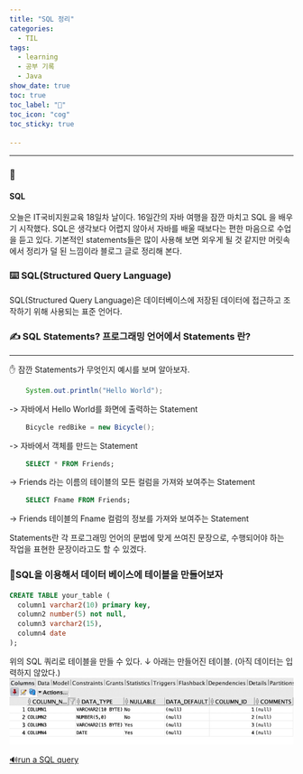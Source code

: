 ```yaml
---
title: "SQL 정리"
categories:
  - TIL
tags:
  - learning
  - 공부 기록
  - Java
show_date: true
toc: true
toc_label: "🔋"
toc_icon: "cog"
toc_sticky: true

---
```

__________________

### 💭
<div class="notice">
  <h4>SQL</h4>
  <p>오늘은 IT국비지원교육 18일차 날이다. 16일간의 자바 여행을 잠깐 마치고 SQL 을 배우기 시작했다.  
  SQL은 생각보다 어렵지 않아서 자바를 배울 때보다는 편한 마음으로 수업을 듣고 있다.  
  기본적인 statements들은 많이 사용해 보면 외우게 될 것 같지만 머릿속에서 정리가 덜 된 느낌이라 블로그 글로 정리해 본다. </p>
</div>


### ⌨️ SQL(Structured Query Language)

SQL(Structured Query Language)은 데이터베이스에 저장된 데이터에 접근하고 조작하기 위해 사용되는 표준 언어다.




### ✍️ SQL Statements? 프로그래밍 언어에서 Statements 란?
-----------------------------------------------
✋ 잠깐 Statements가 무엇인지 예시를 보며 알아보자.  


```java
    System.out.println("Hello World");
```
-> 자바에서 Hello World를 화면에 출력하는 Statement  

```java
    Bicycle redBike = new Bicycle();
```
-> 자바에서 객체를 만드는 Statement


  ```sql
      SELECT * FROM Friends;
  ```
-> Friends 라는 이름의 테이블의 모든 컬럼을 가져와 보여주는 Statement


```sql
    SELECT Fname FROM Friends;
```
-> Friends 테이블의 Fname 컬럼의 정보를 가져와 보여주는 Statement


Statements란 각 프로그래밍 언어의 문법에 맞게 쓰여진 문장으로, 수행되어야 하는 작업을 표현한 문장이라고도 할 수 있겠다.




### 🤘SQL을 이용해서 데이터 베이스에 테이블을 만들어보자

  ```sql
  CREATE TABLE your_table (
    column1 varchar2(10) primary key,
    column2 number(5) not null,
    column3 varchar2(15),
    column4 date
  );
  ```
  위의 SQL 쿼리로 테이블을 만들 수 있다. ↓ 아래는 만들어진 테이블. (아직 데이터는 입력하지 않았다.)
  <img src ="/assets/images/sql1_table_created.jpg" alt="sql1_table_created">








[🔊run a SQL query](https://youtu.be/wu2twZdrM-E?t=906)



<!-- ### SQL로
[이 페이지를 참고](https://www.w3schools.com/sql/sql_select.asp)


CREATE TABLE 테이블명 (
  컬럼명 자료형(크기)
  deptno number(2,0),
  loc    varchar2(13),
  dname  varchar(14)
  constraint pk_deptno primary key (deptno)
  );



오라클의 SQL Developer는 데이터 베이스 관련 개발을 더 쉽게 만들어주어 생산성을 높여주는 무료 그래픽 툴이다. 사용자들은 SQL Developer를 이용해서 데이터 베이스에서 검색을 할 수 있고 -->
